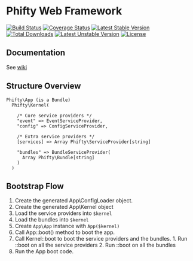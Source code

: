 Phifty Web Framework
====================

[![Build Status](https://travis-ci.org/phifty-framework/Phifty.svg?branch=master)](https://travis-ci.org/phifty-framework/Phifty)
[![Coverage Status](https://coveralls.io/repos/github/corneltek/Phifty/badge.svg?branch=master)](https://coveralls.io/github/phifty-framework/Phifty?branch=master)
[![Latest Stable Version](https://poser.pugx.org/corneltek/phifty/v/stable)](https://packagist.org/packages/phifty/phifty)
[![Total Downloads](https://poser.pugx.org/corneltek/phifty/downloads)](https://packagist.org/packages/phifty/phifty)
[![Latest Unstable Version](https://poser.pugx.org/corneltek/phifty/v/unstable)](https://packagist.org/packages/phifty/phifty)
[![License](https://poser.pugx.org/corneltek/phifty/license)](https://packagist.org/packages/phifty/phifty)

Documentation
--------------------

See [wiki](https://github.com/phifty-framework/Phifty/wiki)


Structure Overview
------------------

```
Phifty\App (is a Bundle)
  Phifty\Kernel(

    /* Core service providers */
    "event" => EventServiceProvider,
    "config" => ConfigServiceProvider,

    /* Extra service providers */
    [services] => Array Phifty\ServiceProvider[string]

    "bundles" => BundleServiceProvider(
      Array Phifty\Bundle[string]
    )
  )
```

Bootstrap Flow
--------------
1. Create the generated App\ConfigLoader object.
2. Create the generated App\Kernel object
  1. Load the service providers into `$kernel`
  2. Load the bundles into `$kernel`
3. Create `App\App` instance with `App($kernel)`
4. Call App::boot() method to boot the app.
  1. Call Kernel::boot to boot the service providers and the bundles.
    1. Run ::boot on all the service providers
    2. Run ::boot on all the bundles
  2. Run the App boot code.
